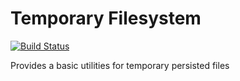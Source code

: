 # Temporary Filesystem

[![Build Status](https://travis-ci.org/trovit/temporary-filesystem.svg?branch=master)](https://travis-ci.org/trovit/temporary-filesystem)  

Provides a basic utilities for temporary persisted files
